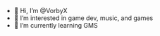 - 👋 Hi, I’m @VorbyX
- 👀 I’m interested in game dev, music, and games
- 🌱 I’m currently learning GMS

<!---
VorbyX/VorbyX is a ✨ special ✨ repository because its `README.md` (this file) appears on your GitHub profile.
You can click the Preview link to take a look at your changes.
--->
